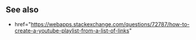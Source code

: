 <!---
#%% <beg-file_info>
#%% document_metadata:
#%%   - caption: "caption"
#%%     dmid: "uu213surely_uncurled"
#%%     date: created="2019-01-10 20:59:12"
#%%     last: lastmod="2019-01-10 20:59:12"
#%%     tags: __tags__
#%%     author:     created="__author__"
#%%     filetype:   "__filetype__"
#%%     lastupdate: "__lastupdate__"
#%%     desc: |
#%%         * __desc__
#%%     seealso: |
#%%         * href="smartpath://mytrybits/p/trypython/lab2014/file/barebones_extract_linkurl.py"  find="uu156trimness_preplan"
#%%     seeinstead: |
#%%         * __seeinstead__
#%% <end-file_info>
--->

## See also

* href="https://webapps.stackexchange.com/questions/72787/how-to-create-a-youtube-playlist-from-a-list-of-links"

